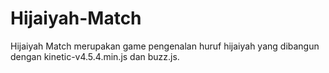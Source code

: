 Hijaiyah-Match
==============
Hijaiyah Match merupakan game pengenalan huruf hijaiyah yang dibangun dengan kinetic-v4.5.4.min.js dan buzz.js.
